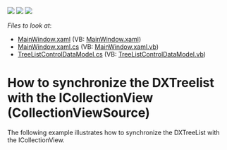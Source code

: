 <!-- default badges list -->
![](https://img.shields.io/endpoint?url=https://codecentral.devexpress.com/api/v1/VersionRange/128657937/11.1.4%2B)
[![](https://img.shields.io/badge/Open_in_DevExpress_Support_Center-FF7200?style=flat-square&logo=DevExpress&logoColor=white)](https://supportcenter.devexpress.com/ticket/details/E3238)
[![](https://img.shields.io/badge/📖_How_to_use_DevExpress_Examples-e9f6fc?style=flat-square)](https://docs.devexpress.com/GeneralInformation/403183)
<!-- default badges end -->
<!-- default file list -->
*Files to look at*:

* [MainWindow.xaml](./CS/TreeListControlViewModel/MainWindow.xaml) (VB: [MainWindow.xaml](./VB/TreeListControlViewModel/MainWindow.xaml))
* [MainWindow.xaml.cs](./CS/TreeListControlViewModel/MainWindow.xaml.cs) (VB: [MainWindow.xaml.vb](./VB/TreeListControlViewModel/MainWindow.xaml.vb))
* [TreeListControlDataModel.cs](./CS/TreeListControlViewModel/TreeListControlDataModel.cs) (VB: [TreeListControlDataModel.vb](./VB/TreeListControlViewModel/TreeListControlDataModel.vb))
<!-- default file list end -->
# How to synchronize the DXTreelist with the ICollectionView (CollectionViewSource)


<p>The following example illustrates how to synchronize the DXTreeList with the ICollectionView.</p><br />


<br/>


